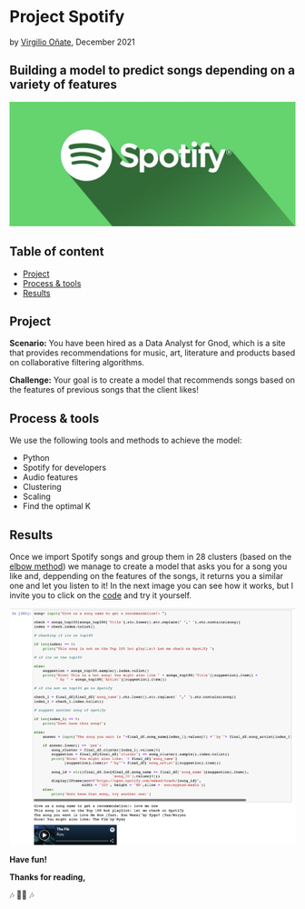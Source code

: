 # Project Spotify
by [Virgilio Oñate](https://github.com/vonate5), December 2021
## Building a model to predict songs depending on a variety of features

![](images/spotify_logo2.png)
## Table of content
- [Project](https://github.com/vonate5/spotify_project/blob/main/README.md#project)
- [Process & tools](https://github.com/vonate5/spotify_project/blob/main/README.md#process--tools)
- [Results](https://github.com/vonate5/spotify_project#results)

## Project
**Scenario:**
You have been hired as a Data Analyst for Gnod, which is a site that provides recommendations for music, art, literature and products based on collaborative filtering algorithms.

**Challenge:**
Your goal is to create a model that recommends songs based on the features of previous songs that the client likes!

## Process & tools
We use the following tools and methods to achieve the model:
- Python
- Spotify for developers
- Audio features
- Clustering
- Scaling
- Find the optimal K

## Results
Once we import Spotify songs and group them in 28 clusters (based on the [elbow method](https://github.com/vonate5/spotify_project/blob/main/images/elbow_method.png)) we manage to create a model that asks you for a song you like and, deppending on the features of the songs, it returns you a similar one and let you listen to it! 
In the next image you can see how it works, but I invite you to click on the [code](https://github.com/vonate5/spotify_project/blob/main/code/Spotify_model.ipynb) and try it yourself.

![](images/model_example.png)

**Have fun!**

**Thanks for reading,**

🎶 🎸🥁 🎶
